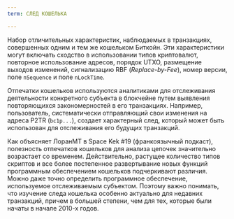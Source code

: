 ```yaml
---
term: СЛЕД КОШЕЛЬКА

---
```

Набор отличительных характеристик, наблюдаемых в транзакциях, совершенных одним и тем же кошельком Биткойн. Эти характеристики могут включать сходство в использовании типов криптовалют, повторное использование адресов, порядок UTXO, размещение выходов изменений, сигнализацию RBF (*Replace-by-Fee*), номер версии, поле `nSequence` и поле `nLockTime`.

Отпечатки кошельков используются аналитиками для отслеживания деятельности конкретного субъекта в блокчейне путем выявления повторяющихся закономерностей в его транзакциях. Например, пользователь, систематически отправляющий свои изменения на адреса P2TR (`bc1p...`), создает характерный след, который может быть использован для отслеживания его будущих транзакций.

Как объясняет ЛоранМТ в Space Kek #19 (франкоязычный подкаст), полезность отпечатков кошельков для анализа цепочек значительно возрастает со временем. Действительно, растущее количество типов скриптов и все более постепенное развертывание новых функций программным обеспечением кошельков подчеркивают различия. Можно даже точно определить программное обеспечение, используемое отслеживаемым субъектом. Поэтому важно понимать, что изучение следа кошелька особенно актуально для недавних транзакций, причем в большей степени, чем для тех, которые были начаты в начале 2010-х годов.